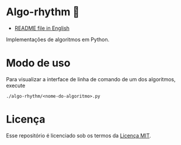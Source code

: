 # Algo-rhythm :musical_note:

- [README file in English](../README.md)

Implementações de algoritmos em Python.

# Modo de uso

Para visualizar a interface de linha de comando de um dos algoritmos, execute
```
./algo-rhythm/<nome-do-algoritmo>.py
```

# Licença

Esse repositório é licenciado sob os termos da [Licença MIT](../LICENSE).
